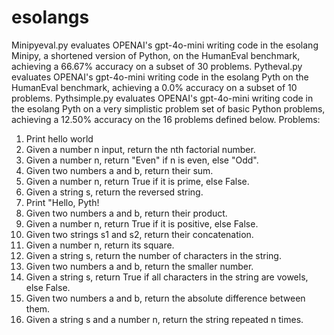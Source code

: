 # esolangs
Minipyeval.py evaluates OPENAI's gpt-4o-mini writing code in the esolang Minipy, a shortened version of Python, on the HumanEval benchmark, achieving a 66.67% accuracy on a subset of 30 problems.
Pytheval.py evaluates OPENAI's gpt-4o-mini writing code in the esolang Pyth on the HumanEval benchmark, achieving a 0.0% accuracy on a subset of 10 problems.
Pythsimple.py evaluates OPENAI's gpt-4o-mini writing code in the esolang Pyth on a very simplistic problem set of basic Python problems, achieving a 12.50% accuracy on the 16 problems defined below.
Problems: 
1. Print hello world
2. Given a number n input, return the nth factorial number.
3. Given a number n, return "Even" if n is even, else "Odd".
4. Given two numbers a and b, return their sum.
5. Given a number n, return True if it is prime, else False.
6. Given a string s, return the reversed string.
7. Print "Hello, Pyth!
8. Given two numbers a and b, return their product.
9. Given a number n, return True if it is positive, else False.
10. Given two strings s1 and s2, return their concatenation.
11. Given a number n, return its square.
12. Given a string s, return the number of characters in the string.
13. Given two numbers a and b, return the smaller number.
14. Given a string s, return True if all characters in the string are vowels, else False.
15. Given two numbers a and b, return the absolute difference between them.
16. Given a string s and a number n, return the string repeated n times.
